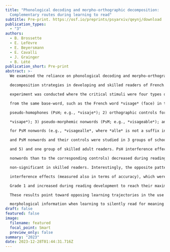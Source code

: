 ```yaml
---
title: "Phonological decoding and morpho-orthographic decomposition:
  Complementary routes during learning to read"
subtitle: Pre-print. https://osf.io/preprints/psyarxiv/qeynj/download
publication_types:
  - "3"
authors:
  - B. Brossette
  - E. Lefèvre
  - E. Beyersmann
  - E. Cavalli
  - J. Grainger
  - B. Lété
publication_short: Pre-print
abstract: >-
  We examined the reliance on phonological decoding and morpho-orthographic

  decomposition strategies in developing and skilled readers of French. A lexical decision

  experiment was conducted where the critical stimuli were four types of nonword all derived

  from the same base-word, such as the French word *visage* (face) in the following examples: 1)

  pseudo-homophones (PsH; e.g., *visaje*); 2) orthographic controls for PsH nonwords (e.g.,

  *visape*); 3) pseudo-morphemic nonwords (PsM; e.g., *visageable*); and 4) orthographic controls

  for PsM nonwords (e.g., *visagealle*, where *alle* is not a suffix in French). Responses to PsH

  and PsM nonwords and their controls were studied in 3 groups of school children (grades 1, 2,

  and 5) and one group of skilled adult readers. PsH interference effects (i.e., more errors to PsH

  nonwords than to the corresponding controls) decreased during reading acquisition to become

  non-significant in skilled readers. Interestingly, the opposite pattern was seen in PsM

  interference effects (measured also in terms of accuracy), which were already significant in

  Grade 1 and increased during reading development to reach their maximum in skilled readers.

  These results point toward opposing learning trajectories in the use of phonological and

  morphological information when learning to silently read for meaning.
draft: false
featured: false
image:
  filename: featured
  focal_point: Smart
  preview_only: false
summary: "2023"
date: 2023-12-28T01:44:31.716Z
---
```


